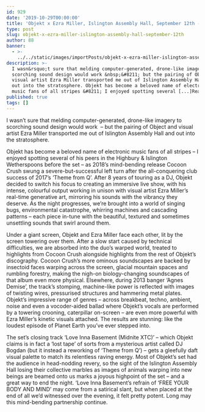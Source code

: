 ```yaml
---
id: 929
date: '2019-10-29T00:00:00'
title: 'Objekt x Ezra Miller, Islington Assembly Hall, September 12th - Loose Lips'
type: post
slug: objekt-x-ezra-miller-islington-assembly-hall-september-12th
author: 88
banner:
  - >-
    ../../static/images/importPosts/objekt-x-ezra-miller-islington-assembly-hall-september-12th/image929.jpeg
description: >-
  I wasn&rsquo;t sure that melding computer-generated, drone-like imagery to
  scorching sound design would work &nbsp;&#8211; but the pairing of Object and
  visual artist Ezra Miller transported me out of Islington Assembly Hall and
  out into the stratosphere. Objekt has become a beloved name of electronic
  music fans of all stripes &#8211; I enjoyed spotting several [...]Read More...
published: true
tags: []
---
```

I wasn’t sure that melding computer-generated, drone-like imagery to scorching sound design would work  – but the pairing of Object and visual artist Ezra Miller transported me out of Islington Assembly Hall and out into the stratosphere.

Objekt has become a beloved name of electronic music fans of all stripes – I enjoyed spotting several of his peers in the Highbury & Islington Wetherspoons before the set – as 2018’s mind-bending release Cocoon Crush swung a severe-but-successful left turn after the all-conquering club success of 2017’s ‘Theme from Q’. After 8 years of touring as a DJ, Objekt decided to switch his focus to creating an immersive live show, with his intense, colourful output working in unison with visual artist Ezra Miller’s real-time generative art, mirroring his sounds with the vibrancy they deserve. As the night progresses, we’re brought into a world of singing bugs, environmental catastrophe, whirring machines and cascading patterns – each piece in-tune with the beautiful, textured and sometimes unsettling sounds that swirl around them.

Under a giant screen, Objekt and Ezra Miller face each other, lit by the screen towering over them. After a slow start caused by technical difficulties, we are absorbed into the duo’s warped world, treated to highlights from Cocoon Crush alongside highlights from the rest of Objekt’s discography. Cocoon Crush’s more ominous soundscapes are backed by insectoid faces warping across the screen, glacial mountain spaces and rumbling forestry, making the nigh-on biology-changing soundscapes of that album even more physical. Elsewhere, during 2013 banger ‘Agnes Demise’, the track’s stomping, machine-like power is reflected with images of twisting wires, pressurised structures and hammering metal plates. Objekt’s impressive range of genres – across breakbeat, techno, ambient, noise and even a vocoder-aided ballad where Objekt’s vocals are performed by a towering crooning, caterpillar on-screen – are even more powerful with Ezra Miller’s kinetic visuals attached. The results are stunning: like the loudest episode of Planet Earth you’ve ever stepped into.

The set’s closing track ‘Love Inna Basement (Midnite XTC)’ – which Objekt claims is in fact a ‘lost tape’ of sorts from a mysterious artist called DJ Bogdan (but it instead a reworking of ‘Theme from Q’) – gets a gleefully daft visual palette to match its relentless raving energy. Most of Objekt’s set had the audience in head-nodding revery, so the sight of the Islington Assembly Hall losing their collective marbles as images of animals warping into new beings are beamed onto us marks a joyous highpoint of the set – and a great way to end the night. ‘Love Inna Basement’s refrain of ‘FREE YOUR BODY AND MIND’ may come from a satirical slant, but when placed at the end of all we’d witnessed over the evening, it felt pretty potent. Long may this mind-bending partnership continue.